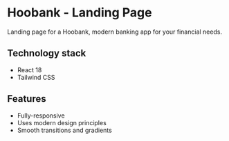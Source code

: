 # Hoobank - Landing Page

Landing page for a Hoobank, modern banking app for your financial needs.

## Technology stack

- React 18
- Tailwind CSS

## Features

- Fully-responsive
- Uses modern design principles
- Smooth transitions and gradients

